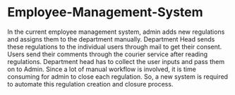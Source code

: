# Employee-Management-System

In the current employee management system, admin adds new regulations and assigns them to the department manually. Department Head sends these regulations to the individual users through mail to get their consent. Users send their comments through the courier service after reading regulations. Department head has to collect the user inputs and pass them on to Admin. Since a lot of manual workflow is involved, it is time consuming for admin to close each regulation. So, a new system is required to automate this regulation creation and closure process.
